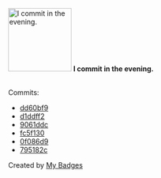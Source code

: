 <img src="https://github.com/my-badges/my-badges/blob/master/src/all-badges/time-of-commit/evening-commits.png?raw=true" alt="I commit in the evening." title="I commit in the evening." width="128">
<strong>I commit in the evening.</strong>
<br><br>

Commits:

- <a href="https://github.com/adib-yg/web/commit/dd60bf9bbecbcdb47c1e8106d946f3a19d4c25d8">dd60bf9</a>
- <a href="https://github.com/adib-yg/web/commit/d1ddff22d29e64e143070ddad7c95c8648cf15b0">d1ddff2</a>
- <a href="https://github.com/adib-yg/web/commit/9061ddc928a0e47a682fb40fa296d6f52a33b746">9061ddc</a>
- <a href="https://github.com/adib-yg/web/commit/fc5f1305054219c2d0710fd4eeb77d22e80bc2b0">fc5f130</a>
- <a href="https://github.com/adib-yg/web/commit/0f086d9561ffc1ed0ce555ff239045c376d49110">0f086d9</a>
- <a href="https://github.com/adib-yg/web/commit/795182c88dde6aaade7a12dd13f7cdaaccd13212">795182c</a>


Created by <a href="https://github.com/my-badges/my-badges">My Badges</a>
